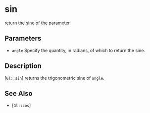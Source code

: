 # sin
return the sine of the parameter

## Parameters
- `angle`
  Specify the quantity, in radians, of which to return the sine.

## Description
[`Gl::sin`] returns the trigonometric sine of `angle`.

## See Also
- [`Gl::cos`]
